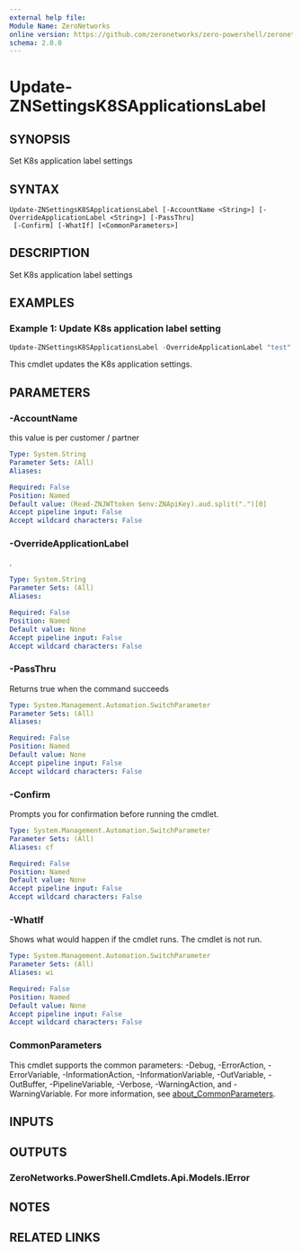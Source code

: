 ```yaml
---
external help file:
Module Name: ZeroNetworks
online version: https://github.com/zeronetworks/zero-powershell/zeronetworks/update-znsettingsk8sapplicationslabel
schema: 2.0.0
---
```


# Update-ZNSettingsK8SApplicationsLabel

## SYNOPSIS
Set K8s application label settings

## SYNTAX

```
Update-ZNSettingsK8SApplicationsLabel [-AccountName <String>] [-OverrideApplicationLabel <String>] [-PassThru]
 [-Confirm] [-WhatIf] [<CommonParameters>]
```

## DESCRIPTION
Set K8s application label settings

## EXAMPLES

### Example 1: Update K8s application label setting
```powershell
Update-ZNSettingsK8SApplicationsLabel -OverrideApplicationLabel "test"
```

This cmdlet updates the K8s application settings.

## PARAMETERS

### -AccountName
this value is per customer / partner

```yaml
Type: System.String
Parameter Sets: (All)
Aliases:

Required: False
Position: Named
Default value: (Read-ZNJWTtoken $env:ZNApiKey).aud.split(".")[0]
Accept pipeline input: False
Accept wildcard characters: False
```

### -OverrideApplicationLabel
.

```yaml
Type: System.String
Parameter Sets: (All)
Aliases:

Required: False
Position: Named
Default value: None
Accept pipeline input: False
Accept wildcard characters: False
```

### -PassThru
Returns true when the command succeeds

```yaml
Type: System.Management.Automation.SwitchParameter
Parameter Sets: (All)
Aliases:

Required: False
Position: Named
Default value: None
Accept pipeline input: False
Accept wildcard characters: False
```

### -Confirm
Prompts you for confirmation before running the cmdlet.

```yaml
Type: System.Management.Automation.SwitchParameter
Parameter Sets: (All)
Aliases: cf

Required: False
Position: Named
Default value: None
Accept pipeline input: False
Accept wildcard characters: False
```

### -WhatIf
Shows what would happen if the cmdlet runs.
The cmdlet is not run.

```yaml
Type: System.Management.Automation.SwitchParameter
Parameter Sets: (All)
Aliases: wi

Required: False
Position: Named
Default value: None
Accept pipeline input: False
Accept wildcard characters: False
```

### CommonParameters
This cmdlet supports the common parameters: -Debug, -ErrorAction, -ErrorVariable, -InformationAction, -InformationVariable, -OutVariable, -OutBuffer, -PipelineVariable, -Verbose, -WarningAction, and -WarningVariable. For more information, see [about_CommonParameters](http://go.microsoft.com/fwlink/?LinkID=113216).

## INPUTS

## OUTPUTS

### ZeroNetworks.PowerShell.Cmdlets.Api.Models.IError

## NOTES

## RELATED LINKS

